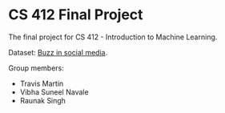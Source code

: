 # CS 412 Final Project

The final project for CS 412 - Introduction to Machine Learning.

Dataset: [Buzz in social media](http://archive.ics.uci.edu/dataset/248/buzz+in+social+media).

Group members:

- Travis Martin
- Vibha Suneel Navale
- Raunak Singh
